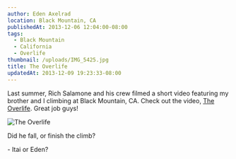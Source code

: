 ```yaml
---
author: Eden Axelrad
location: Black Mountain, CA
publishedAt: 2013-12-06 12:04:00-08:00
tags:
  - Black Mountain
  - California
  - Overlife
thumbnail: /uploads/IMG_5425.jpg
title: The Overlife
updatedAt: 2013-12-09 19:23:33-08:00
---
```


Last summer, Rich Salamone and his crew filmed a short video featuring my brother and I climbing at Black Mountain, CA. Check out the video, [The Overlife](http://vimeo.com/81134263). Great job guys!

![The Overlife](/uploads/IMG_5425.jpg)

Did he fall, or finish the climb?

\- Itai or Eden?
